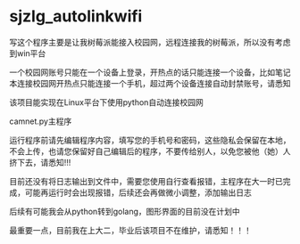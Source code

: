 # sjzlg_autolinkwifi
写这个程序主要是让我树莓派能接入校园网，远程连接我的树莓派，所以没有考虑到win平台

一个校园网账号只能在一个设备上登录，开热点的话只能连接一个设备，比如笔记本连接校园网开热点只能连接一个手机，超过两个设备连接自动封禁账号，请悉知

该项目能实现在Linux平台下使用python自动连接校园网

camnet.py主程序

运行程序前请先编辑程序内容，填写您的手机号和密码，这些隐私会保留在本地，不会上传，也请您保留好自己编辑后的程序，不要传给别人，以免您被他（她）人挤下去，请悉知!!!

目前还没有将日志输出到文件中，需要您使用自行查看报错，主程序在大一时已完成，可能再运行时会出现报错，后续还会再做微小调整，添加输出日志

后续有可能我会从python转到golang，图形界面的目前没在计划中

最重要一点，目前我在上大二，毕业后该项目不在维护，请悉知！！！
